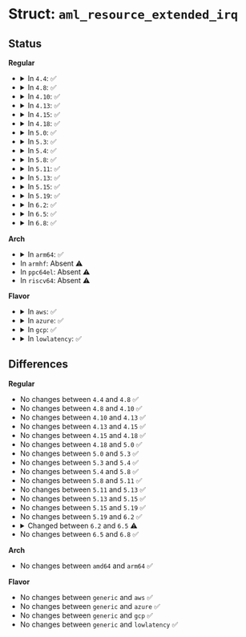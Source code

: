 # Struct: <code>aml_resource_extended_irq</code>

## Status
<b>Regular</b>
<ul>
<li>
<details>
<summary>In <code>4.4</code>: ✅</summary>

```c
struct aml_resource_extended_irq {
    u8 descriptor_type;
    u16 resource_length;
    u8 flags;
    u8 interrupt_count;
    u32 interrupts[1];
};
```
</details>
</li>
<li>
<details>
<summary>In <code>4.8</code>: ✅</summary>

```c
struct aml_resource_extended_irq {
    u8 descriptor_type;
    u16 resource_length;
    u8 flags;
    u8 interrupt_count;
    u32 interrupts[1];
};
```
</details>
</li>
<li>
<details>
<summary>In <code>4.10</code>: ✅</summary>

```c
struct aml_resource_extended_irq {
    u8 descriptor_type;
    u16 resource_length;
    u8 flags;
    u8 interrupt_count;
    u32 interrupts[1];
};
```
</details>
</li>
<li>
<details>
<summary>In <code>4.13</code>: ✅</summary>

```c
struct aml_resource_extended_irq {
    u8 descriptor_type;
    u16 resource_length;
    u8 flags;
    u8 interrupt_count;
    u32 interrupts[1];
};
```
</details>
</li>
<li>
<details>
<summary>In <code>4.15</code>: ✅</summary>

```c
struct aml_resource_extended_irq {
    u8 descriptor_type;
    u16 resource_length;
    u8 flags;
    u8 interrupt_count;
    u32 interrupts[1];
};
```
</details>
</li>
<li>
<details>
<summary>In <code>4.18</code>: ✅</summary>

```c
struct aml_resource_extended_irq {
    u8 descriptor_type;
    u16 resource_length;
    u8 flags;
    u8 interrupt_count;
    u32 interrupts[1];
};
```
</details>
</li>
<li>
<details>
<summary>In <code>5.0</code>: ✅</summary>

```c
struct aml_resource_extended_irq {
    u8 descriptor_type;
    u16 resource_length;
    u8 flags;
    u8 interrupt_count;
    u32 interrupts[1];
};
```
</details>
</li>
<li>
<details>
<summary>In <code>5.3</code>: ✅</summary>

```c
struct aml_resource_extended_irq {
    u8 descriptor_type;
    u16 resource_length;
    u8 flags;
    u8 interrupt_count;
    u32 interrupts[1];
};
```
</details>
</li>
<li>
<details>
<summary>In <code>5.4</code>: ✅</summary>

```c
struct aml_resource_extended_irq {
    u8 descriptor_type;
    u16 resource_length;
    u8 flags;
    u8 interrupt_count;
    u32 interrupts[1];
};
```
</details>
</li>
<li>
<details>
<summary>In <code>5.8</code>: ✅</summary>

```c
struct aml_resource_extended_irq {
    u8 descriptor_type;
    u16 resource_length;
    u8 flags;
    u8 interrupt_count;
    u32 interrupts[1];
};
```
</details>
</li>
<li>
<details>
<summary>In <code>5.11</code>: ✅</summary>

```c
struct aml_resource_extended_irq {
    u8 descriptor_type;
    u16 resource_length;
    u8 flags;
    u8 interrupt_count;
    u32 interrupts[1];
};
```
</details>
</li>
<li>
<details>
<summary>In <code>5.13</code>: ✅</summary>

```c
struct aml_resource_extended_irq {
    u8 descriptor_type;
    u16 resource_length;
    u8 flags;
    u8 interrupt_count;
    u32 interrupts[1];
};
```
</details>
</li>
<li>
<details>
<summary>In <code>5.15</code>: ✅</summary>

```c
struct aml_resource_extended_irq {
    u8 descriptor_type;
    u16 resource_length;
    u8 flags;
    u8 interrupt_count;
    u32 interrupts[1];
};
```
</details>
</li>
<li>
<details>
<summary>In <code>5.19</code>: ✅</summary>

```c
struct aml_resource_extended_irq {
    u8 descriptor_type;
    u16 resource_length;
    u8 flags;
    u8 interrupt_count;
    u32 interrupts[1];
};
```
</details>
</li>
<li>
<details>
<summary>In <code>6.2</code>: ✅</summary>

```c
struct aml_resource_extended_irq {
    u8 descriptor_type;
    u16 resource_length;
    u8 flags;
    u8 interrupt_count;
    u32 interrupts[1];
};
```
</details>
</li>
<li>
<details>
<summary>In <code>6.5</code>: ✅</summary>

```c
struct aml_resource_extended_irq {
    u8 descriptor_type;
    u16 resource_length;
    u8 flags;
    u8 interrupt_count;
    u32 interrupt;
    struct (anon) __Empty_interrupts;
    u32 interrupts[0];
};
```
</details>
</li>
<li>
<details>
<summary>In <code>6.8</code>: ✅</summary>

```c
struct aml_resource_extended_irq {
    u8 descriptor_type;
    u16 resource_length;
    u8 flags;
    u8 interrupt_count;
    u32 interrupt;
    struct (anon) __Empty_interrupts;
    u32 interrupts[0];
};
```
</details>
</li>
</ul>
<b>Arch</b>
<ul>
<li>
<details>
<summary>In <code>arm64</code>: ✅</summary>

```c
struct aml_resource_extended_irq {
    u8 descriptor_type;
    u16 resource_length;
    u8 flags;
    u8 interrupt_count;
    u32 interrupts[1];
};
```
</details>
</li>
<li>
In <code>armhf</code>: Absent ⚠️
</li>
<li>
In <code>ppc64el</code>: Absent ⚠️
</li>
<li>
In <code>riscv64</code>: Absent ⚠️
</li>
</ul>
<b>Flavor</b>
<ul>
<li>
<details>
<summary>In <code>aws</code>: ✅</summary>

```c
struct aml_resource_extended_irq {
    u8 descriptor_type;
    u16 resource_length;
    u8 flags;
    u8 interrupt_count;
    u32 interrupts[1];
};
```
</details>
</li>
<li>
<details>
<summary>In <code>azure</code>: ✅</summary>

```c
struct aml_resource_extended_irq {
    u8 descriptor_type;
    u16 resource_length;
    u8 flags;
    u8 interrupt_count;
    u32 interrupts[1];
};
```
</details>
</li>
<li>
<details>
<summary>In <code>gcp</code>: ✅</summary>

```c
struct aml_resource_extended_irq {
    u8 descriptor_type;
    u16 resource_length;
    u8 flags;
    u8 interrupt_count;
    u32 interrupts[1];
};
```
</details>
</li>
<li>
<details>
<summary>In <code>lowlatency</code>: ✅</summary>

```c
struct aml_resource_extended_irq {
    u8 descriptor_type;
    u16 resource_length;
    u8 flags;
    u8 interrupt_count;
    u32 interrupts[1];
};
```
</details>
</li>
</ul>

## Differences
<b>Regular</b>
<ul>
<li>
No changes between <code>4.4</code> and <code>4.8</code> ✅
</li>
<li>
No changes between <code>4.8</code> and <code>4.10</code> ✅
</li>
<li>
No changes between <code>4.10</code> and <code>4.13</code> ✅
</li>
<li>
No changes between <code>4.13</code> and <code>4.15</code> ✅
</li>
<li>
No changes between <code>4.15</code> and <code>4.18</code> ✅
</li>
<li>
No changes between <code>4.18</code> and <code>5.0</code> ✅
</li>
<li>
No changes between <code>5.0</code> and <code>5.3</code> ✅
</li>
<li>
No changes between <code>5.3</code> and <code>5.4</code> ✅
</li>
<li>
No changes between <code>5.4</code> and <code>5.8</code> ✅
</li>
<li>
No changes between <code>5.8</code> and <code>5.11</code> ✅
</li>
<li>
No changes between <code>5.11</code> and <code>5.13</code> ✅
</li>
<li>
No changes between <code>5.13</code> and <code>5.15</code> ✅
</li>
<li>
No changes between <code>5.15</code> and <code>5.19</code> ✅
</li>
<li>
No changes between <code>5.19</code> and <code>6.2</code> ✅
</li>
<li>
<details>
<summary>Changed between <code>6.2</code> and <code>6.5</code> ⚠️</summary>
<ul>
<li>
<b>Field added. </b>
<code>u32 interrupt</code>
</li>
<li>
<b>Field added. </b>
<code>struct (anon) __Empty_interrupts</code>
</li>
<li>
<b>Field type changed. </b>
<code>u32 interrupts[1]</code> ➡️ <code>u32 interrupts[0]</code>
</li>
</ul>
</details>
</li>
<li>
No changes between <code>6.5</code> and <code>6.8</code> ✅
</li>
</ul>
<b>Arch</b>
<ul>
<li>
No changes between <code>amd64</code> and <code>arm64</code> ✅
</li>
</ul>
<b>Flavor</b>
<ul>
<li>
No changes between <code>generic</code> and <code>aws</code> ✅
</li>
<li>
No changes between <code>generic</code> and <code>azure</code> ✅
</li>
<li>
No changes between <code>generic</code> and <code>gcp</code> ✅
</li>
<li>
No changes between <code>generic</code> and <code>lowlatency</code> ✅
</li>
</ul>

